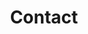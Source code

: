 ---
title: Contact
heading: Contact
links:
    - title: Chat with us
      url: contact#chat-with-us
    - title: Submit an issue
      url: contact#submit-an-issue
    - title: E-mail us
      url: contact#e-mail-us
    - title: Subscribe to our mailing list
      url: contact#subscribe-to-our-mailing-list
---